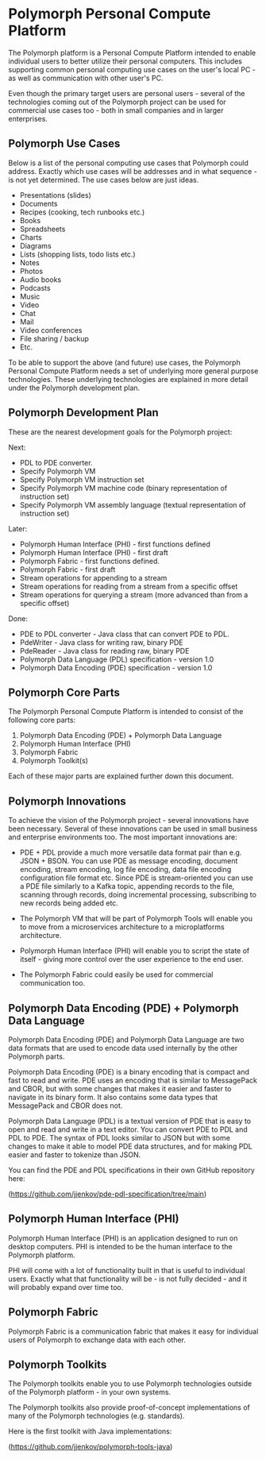 # Polymorph Personal Compute Platform
The Polymorph platform is a Personal Compute Platform intended to enable individual users to better utilize their
personal computers. This includes supporting common personal computing use cases on the user's local PC - as well as 
communication with other user's PC. 

Even though the primary target users are personal users - several of the technologies coming out of the Polymorph
project can be used for commercial use cases too - both in small companies and in larger enterprises.


## Polymorph Use Cases
Below is a list of the personal computing use cases that Polymorph could address.
Exactly which use cases will be addresses and in what sequence - is not yet determined.
The use cases below are just ideas.

- Presentations (slides)
- Documents 
- Recipes (cooking, tech runbooks etc.)
- Books
- Spreadsheets
- Charts
- Diagrams
- Lists (shopping lists, todo lists etc.)
- Notes
- Photos
- Audio books
- Podcasts
- Music
- Video
- Chat
- Mail
- Video conferences
- File sharing / backup
- Etc.

To be able to support the above (and future) use cases, the Polymorph Personal Compute Platform needs a set of 
underlying more general purpose technologies. These underlying technologies are explained in more detail under the 
Polymorph development plan.



## Polymorph Development Plan
These are the nearest development goals for the Polymorph project:

Next:
- PDL to PDE converter.
- Specify Polymorph VM
- Specify Polymorph VM instruction set
- Specify Polymorph VM machine code (binary representation of instruction set)
- Specify Polymorph VM assembly language (textual representation of instruction set)

Later:
- Polymorph Human Interface (PHI) - first functions defined
- Polymorph Human Interface (PHI) - first draft
- Polymorph Fabric - first functions defined.
- Polymorph Fabric - first draft
- Stream operations for appending to a stream
- Stream operations for reading from a stream from a specific offset
- Stream operations for querying a stream (more advanced than from a specific offset)


Done:
- PDE to PDL converter - Java class that can convert PDE to PDL.
- PdeWriter - Java class for writing raw, binary PDE
- PdeReader - Java class for reading raw, binary PDE
- Polymorph Data Language (PDL) specification - version 1.0
- Polymorph Data Encoding (PDE) specification - version 1.0


## Polymorph Core Parts

The Polymorph Personal Compute Platform is intended to consist of the following core parts:

1) Polymorph Data Encoding (PDE) + Polymorph Data Language
2) Polymorph Human Interface (PHI)
3) Polymorph Fabric
4) Polymorph Toolkit(s)

Each of these major parts are explained further down this document.


## Polymorph Innovations
To achieve the vision of the Polymorph project - several innovations have been necessary.
Several of these innovations can be used in small business and enterprise environments too.
The most important innovations are:

- PDE + PDL provide a much more versatile data format pair than e.g. JSON + BSON. 
  You can use PDE as message encoding, document encoding, stream encoding, log file encoding, data file encoding
  configuration file format etc.
  Since PDE is stream-oriented you can use a PDE file similarly to a Kafka topic, appending records to the file,
  scanning through records, doing incremental processing, subscribing to new records being added etc.
 
- The Polymorph VM that will be part of Polymorph Tools will enable you to move from a microservices architecture 
  to a microplatforms architecture.

- Polymorph Human Interface (PHI) will enable you to script the state of itself - giving more control over the
  user experience to the end user.

- The Polymorph Fabric could easily be used for commercial communication too. 


 


## Polymorph Data Encoding (PDE) + Polymorph Data Language
Polymorph Data Encoding (PDE) and Polymorph Data Language are two data formats that are used to encode data
used internally by the other Polymorph parts.

Polymorph Data Encoding (PDE) is a binary encoding that is compact and fast to read and write.
PDE uses an encoding that is similar to MessagePack and CBOR, but with some changes that
makes it easier and faster to navigate in its binary form. It also contains some data types that
MessagePack and CBOR does not.

Polymorph Data Language (PDL) is a textual version of PDE that is easy to open and read and write in a text editor.
You can convert PDE to PDL and PDL to PDE. The syntax of PDL looks similar to JSON but with some changes to 
make it able to model PDE data structures, and for making PDL easier and faster to tokenize than JSON.

You can find the PDE and PDL specifications in their own GitHub repository here:

(https://github.com/jjenkov/pde-pdl-specification/tree/main)


## Polymorph Human Interface (PHI)
Polymorph Human Interface (PHI) is an application designed to run on desktop computers. 
PHI is intended to be the human interface to the Polymorph platform. 

PHI will come with a lot of functionality built in that is useful to individual users. 
Exactly what that functionality will be - is not fully decided - and it will probably expand over time too. 


## Polymorph Fabric
Polymorph Fabric is a communication fabric that makes it easy for individual users of Polymorph to 
exchange data with each other. 


## Polymorph Toolkits
The Polymorph toolkits enable you to use Polymorph technologies outside of the Polymorph platform - 
in your own systems.

The Polymorph toolkits also provide proof-of-concept implementations of many of the Polymorph technologies
(e.g. standards).

Here is the first toolkit with Java implementations:

(https://github.com/jjenkov/polymorph-tools-java)